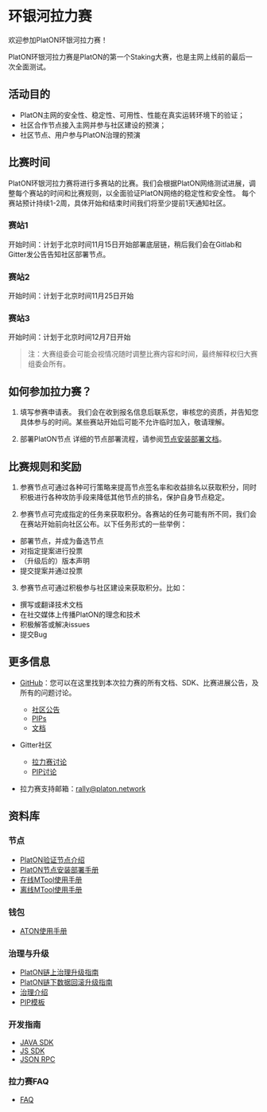 # 环银河拉力赛

欢迎参加PlatON环银河拉力赛！

PlatON环银河拉力赛是PlatON的第一个Staking大赛，也是主网上线前的最后一次全面测试。

## 活动目的

- PlatON主网的安全性、稳定性、可用性、性能在真实运转环境下的验证；
- 社区合作节点接入主网并参与社区建设的预演；
- 社区节点、用户参与PlatON治理的预演

## 比赛时间
PlatON环银河拉力赛将进行多赛站的比赛。我们会根据PlatON网络测试进展，调整每个赛站的时间和比赛规则，以全面验证PlatON网络的稳定性和安全性。
每个赛站预计持续1-2周，具体开始和结束时间我们将至少提前1天通知社区。

### 赛站1
开始时间：计划于北京时间11月15日开始部署底层链，稍后我们会在Gitlab和Gitter发公告告知社区部署节点。

### 赛站2
开始时间：计划于北京时间11月25日开始

### 赛站3
开始时间：计划于北京时间12月7日开始

>注：大赛组委会可能会视情况随时调整比赛内容和时间，最终解释权归大赛组委会所有。

## 如何参加拉力赛？
1. 填写参赛申请表。
我们会在收到报名信息后联系您，审核您的资质，并告知您具体参与的时间。某些赛站开始后可能不允许临时加入，敬请理解。

2. 部署PlatON节点
详细的节点部署流程，请参阅[节点安装部署文档](https://github.com/PlatONnetwork/GalaxyRally/blob/master/technologies/PlatON%E8%8A%82%E7%82%B9%E5%AE%89%E8%A3%85%E9%83%A8%E7%BD%B2%E6%89%8B%E5%86%8C.md)。

## 比赛规则和奖励
1. 参赛节点可通过各种可行策略来提高节点签名率和收益排名以获取积分，同时积极进行各种攻防手段来降低其他节点的排名，保护自身节点稳定。

2. 参赛节点可完成指定的任务来获取积分。各赛站的任务可能有所不同，我们会在赛站开始前向社区公布。以下任务形式的一些举例：

- 部署节点，并成为备选节点
- 对指定提案进行投票
- （升级后的）版本声明
- 提交提案并通过投票

3. 参赛节点可通过积极参与社区建设来获取积分。比如：

- 撰写或翻译技术文档
- 在社交媒体上传播PlatON的理念和技术
- 积极解答或解决issues
- 提交Bug

## 更多信息

- [GitHub](https://github.com/PlatONnetwork/GalaxyRally)：您可以在这里找到本次拉力赛的所有文档、SDK、比赛进展公告，及所有的问题讨论。

   * [社区公告](https://github.com/PlatONnetwork/GalaxyRally/tree/master/announcement)
   * [PIPs](https://github.com/PlatONnetwork/GalaxyRally/tree/master/PIPs)
   * [文档](https://github.com/PlatONnetwork/GalaxyRally/tree/master/technologies)
 
- Gitter社区
    * [拉力赛讨论](https://gitter.im/PlatON_Network/Rally)
    * [PIP讨论](https://gitter.im/PlatON_Network/PIP)
- 拉力赛支持邮箱：[rally@platon.network](mailto:rally@platon.network)


## 资料库

### 节点

- [PlatON验证节点介绍](https://github.com/PlatONnetwork/GalaxyRally/blob/master/technologies/PlatON验证节点介绍.md)
- [PlatON节点安装部署手册](https://github.com/PlatONnetwork/GalaxyRally/blob/master/technologies/PlatON节点安装部署手册.md)
- [在线MTool使用手册](https://github.com/PlatONnetwork/GalaxyRally/blob/master/technologies/在线MTool使用手册.md)
- [离线MTool使用手册](https://github.com/PlatONnetwork/GalaxyRally/blob/master/technologies/离线MTool使用手册.md)

### 钱包

- [ATON使用手册](https://github.com/PlatONnetwork/GalaxyRally/blob/master/technologies/ATON钱包用户使用手册.md)

### 治理与升级

- [PlatON链上治理升级指南](https://github.com/PlatONnetwork/GalaxyRally/blob/master/technologies/链上治理升级指南.md)
- [PlatON链下数据回滚升级指南](https://github.com/PlatONnetwork/GalaxyRally/blob/master/technologies/链下数据回滚升级指南.md)
- [治理介绍](https://github.com/PlatONnetwork/GalaxyRally/blob/master/PIPs/PIP-1.md)
- [PIP模板](https://github.com/PlatONnetwork/GalaxyRally/tree/master/templates)

### 开发指南

- [JAVA SDK](https://github.com/PlatONnetwork/GalaxyRally/blob/master/technologies/Java-SDK.md)
- [JS SDK](https://github.com/PlatONnetwork/GalaxyRally/blob/master/technologies/JavaScript-SDK.md)
- [JSON RPC](https://github.com/PlatONnetwork/GalaxyRally/blob/master/technologies/JSONRPC-SDK.md) 

### 拉力赛FAQ

- [FAQ](https://github.com/PlatONnetwork/GalaxyRally/blob/master/FAQ.md)

